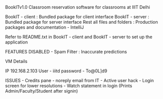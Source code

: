 BookITv1.0
Classroom reservation software for classrooms at IIIT Delhi

BookIT - client : Bundled package for client interface
BookIT - server : Bundled package for server interface
Rest all files and folders : Production packages and documentation - IntelliJ

Refer to README.txt in BookIT - client and BookIT - server to set up the application

FEATURES DISABLED
	- Spam Filter 		: Inaccurate predictions

VM Details

IP 192.168.2.103
User - iiitd
password - To@0L]d9

ISSUES
	- Credits pane
	- noreply email from IT
	- Active user hack
	- Login screen for lower resolutions
	- Watch statement in login (Prints Admin/Faculty/Student after signin)
	